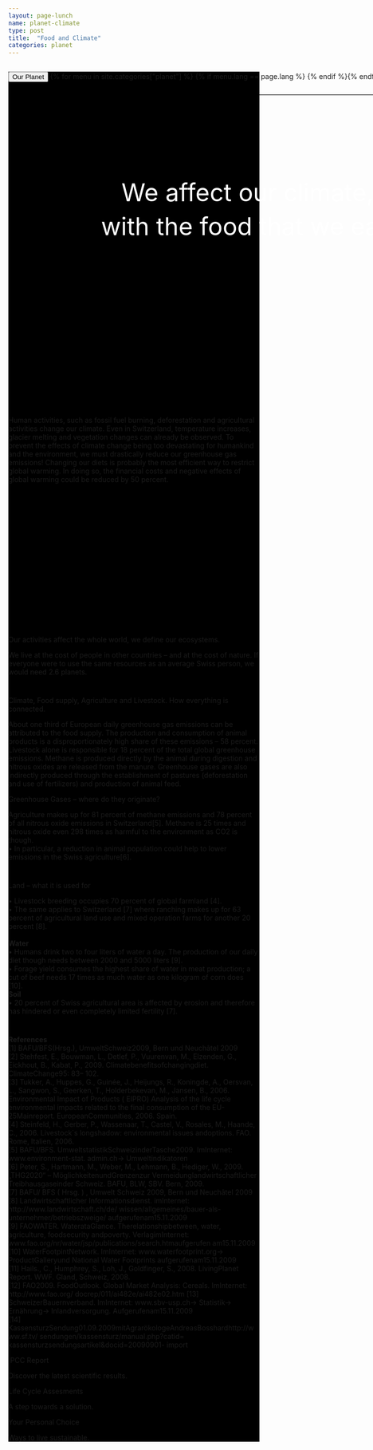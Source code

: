 ```yaml
---
layout: page-lunch
name: planet-climate
type: post
title:  "Food and Climate"
categories: planet
---
```




<div style="background-color: #000;">
	<div class="container-hero container-hero-1 clearfix" style="background-image: url(/images/1394087420_63d201ec9d_o.jpg);background-position: 50% 30%;background-repeat: no-repeat;background-size: 1500px 837px;background-color: #000;height: 650px;">
		<div class="container-hero-content container-hero-content-1 clearfix">
			<div class="container-4 clearfix" style="margin-bottom:-40px;margin-top:30px;width: 960px;height: 46px;border-bottom: 1px solid rgb(0, 0, 0);">
				<button class="text text-5" style="text-align:left;color:#000" onClick="window.location='/planet';" >Our Planet</button>
				{% for menu in site.categories["planet"] %}
				{% if menu.lang == page.lang %}
				<button class="_button" style="float:right;margin-left:20px;margin-top:8px;font-size:0.95em" onClick="window.location='{{menu.url}}';">{{menu.title}}</button>
				{% endif %}{% endfor %}
			</div>
			<div style="line-height: 1.38;clear: both;width: 796px;margin: 180px 0 0 82px;border-radius: 3px;background-color: rgba(255, 255, 255, 0);font-size: 3.5em;text-align: center;float: left; color: #fff">We affect our climate,<br>with the food that we eat.</div>
		</div>

	</div>
</div>



<div class="hero clearfix" style="height: 400px;">
			<p class="text text-34" style="margin-top: 40px;">Human activities, such as fossil fuel burning, deforestation and agricultural activities change our climate. Even in Switzerland, temperature increases, glacier melting and vegetation changes can already be observed. To prevent the effects of climate change being too devastating for humankind and the environment, we must drastically reduce our greenhouse gas emissions! Changing our diets is probably the most efficient way to restrict global warming. In doing so, the financial costs and negative effects of global warming could be reduced by 50 percent.</p>
</div>
<div class="content-1 content-1-2 clearfix" style="margin-top: 40px;">
	<div class=" container-28 clearfix">
		<p class="text text-50">Our activities affect the whole world, we define our ecosystems.</p>
		<p class="text text-54">We live at the cost of people in other countries – and at the cost of nature. If everyone were to use the same resources as an average Swiss person, we would need 2.6 planets.</p>
	</div>
	<div class="element element-16"></div>
	<div class=" container-39 clearfix">
		<p class="text text-73"  style="margin-top: 40px;">Climate, Food supply, Agriculture and Livestock. How everything is connected.</p>
		<p class="text text-79">About one third of European daily greenhouse gas emissions can be attributed to the food supply. The production and consumption of animal products is a disproportionately high share of these emissions – 58 percent. Livestock alone is responsible for 18 percent of the total global greenhouse emissions. Methane is produced directly by the animal during digestion and nitrous oxides are released from the manure. Greenhouse gases are also indirectly produced through the establishment of pastures (deforestation and use of fertilizers) and production of animal feed.</p>
	</div>
</div>
<div class="content-2 content-2-3 clearfix">
	<div class=" container-28 clearfix">
		<p class="text text-50">Greenhouse Gases – where do they originate?</p>
		<p class="text text-54">Agriculture makes up for 81 percent of methane emissions and 78 percent of all nitrous oxide emissions in Switzerland[5]. Methane is 25 times and nitrous oxide even 298 times as harmful to the environment as CO2 is though. <br>• In particular, a reduction in animal population could help to lower emissions in the Swiss agriculture[6].</p>
	</div>
	<div class="element element-26" style="margin-top: 40px;"></div>
	<div class=" container-28 clearfix" >
		<p class="text text-50" style="margin-top: 40px;">Land – what it is used for</p>
		<p class="text text-54">
			• Livestock breeding occupies 70 percent of global farmland [4].<br>
			• The same applies to Switzerland [7] where ranching makes up for 63 percent of agricultural land use and mixed operation farms for another 20 percent [8]. <br>
			<br><strong>Water</strong><br>
			• Humans drink two to four liters of water a day. The production of our daily diet though needs between 2000 and 5000 liters [9].<br>
			• Forage yield consumes the highest share of water in meat production; a cut of beef needs 17 times as much water as one kilogram of corn does [10].
			<br>
			<strong>Soil</strong><br>
			• 20 percent of Swiss agricultural area is affected by erosion and therefore has hindered or even completely limited fertility [7].<br>
		</p>
	</div>
</div>


<div class="container" height="100px">
	<div class="row" style="margin-top:40px;">
		<div class="text text-135" style="margin-top:0px;" id="references">
			<p class="text"><strong>References</strong>
				<br>[1] BAFU/BFS(Hrsg.), UmweltSchweiz2009, Bern und Neuchâtel 2009
				<br>[2] Stehfest, E., Bouwman, L., Detlef, P., Vuurenvan, M., Elzenden, G., Eickhout, B., Kabat, P., 2009. Climatebenefitsofchangingdiet. ClimateChange95: 83– 102.
				<br>[3] Tukker, A., Huppes, G., Guinée, J., Heijungs, R., Koningde, A., Oersvan, L., Sangwon, S., Geerken, T., Holderbekevan, M., Jansen, B., 2006. Environmental Impact of Products
				( EIPRO) Analysis of the life cycle environmental impacts related to the final consumption of the EU-25Mainreport. EuropeanCommunities, 2006. Spain.
				<br>[4] Steinfeld, H., Gerber, P., Wassenaar, T., Castel, V., Rosales, M., Haande, C., 2006. Livestock`s longshadow: environmental issues andoptions. FAO. Rome, Italien, 2006.
				<br>[5] BAFU/BFS. UmweltstatistikSchweizinderTasche2009. ImInternet: www.environment-stat. admin.ch-&gt; Umweltindikatoren
				<br>[6] Peter, S., Hartmann, M., Weber, M., Lehmann, B., Hediger, W., 2009. „THG2020“ – MöglichkeitenundGrenzenzur Vermeidunglandwirtschaftlicher Treibhausgaseinder Schweiz. BAFU, BLW, SBV. Bern, 2009.
				<br>[7] BAFU/ BFS ( Hrsg. ) , Umwelt Schweiz 2009, Bern und Neuchâtel 2009
				<br>[8] Landwirtschaftlicher Informationsdienst. imInternet: http://www.landwirtschaft.ch/de/ wissen/allgemeines/bauer-als-unternehmer/betriebszweige/ aufgerufenam15.11.2009
				<br>[9] FAOWATER. WaterataGlance. Therelationshipbetween, water, agriculture, foodsecurity andpoverty. VerlagimInternet: www.fao.org/nr/water/jsp/publications/search.htmaufgerufen am15.11.2009<br>[10] WaterFootpintNetwork. ImInternet: www.waterfootprint.org-&gt; ProductGalleryund National Water Footprints aufgerufenam15.11.2009
				<br>[11] Hails., C., Humphrey, S., Loh, J., Goldfinger, S., 2008. LivingPlanet Report. WWF. Gland, Schweiz, 2008.
				<br>[12] FAO2009. FoodOutlook. Global Market Analysis: Cereals. ImInternet: http://www.fao.org/ docrep/011/ai482e/ai482e02.htm
				[13] SchweizerBauernverband. ImInternet: www.sbv-usp.ch-&gt; Statistik-&gt; Ernährung-&gt; Inlandversorgung. Aufgerufenam15.11.2009
				<br>[14] KassensturzSendung01.09.2009mitAgrarökologeAndreasBosshardhttp://www.sf.tv/ sendungen/kassensturz/manual.php?catid= kassensturzsendungsartikel&amp;docid=20090901- import
			</p>
		</div>
	</div>
</div>



<div class="follow-up-footer follow-up-footer-12 clearfix">
	<div class="element-about-eaternity element-about-eaternity-8 clearfix">
		<p class="text text-157">IPCC Report</p>
		<p class="text text-164">Discover the latest scientific results.</p>
	</div>
	<div class="element-co2footprint element-co2footprint-8 clearfix">
		<p class="text text-180">Life Cycle Assesments</p>
		<p class="text text-193">A step towards a solution.</p>
	</div>
	<div class="element-allergens element-allergens-8 clearfix">
		<p class="text text-211">Your Personal Choice</p>
		<p class="text text-221">Ways to live sustainable.</p>
	</div>
</div>
